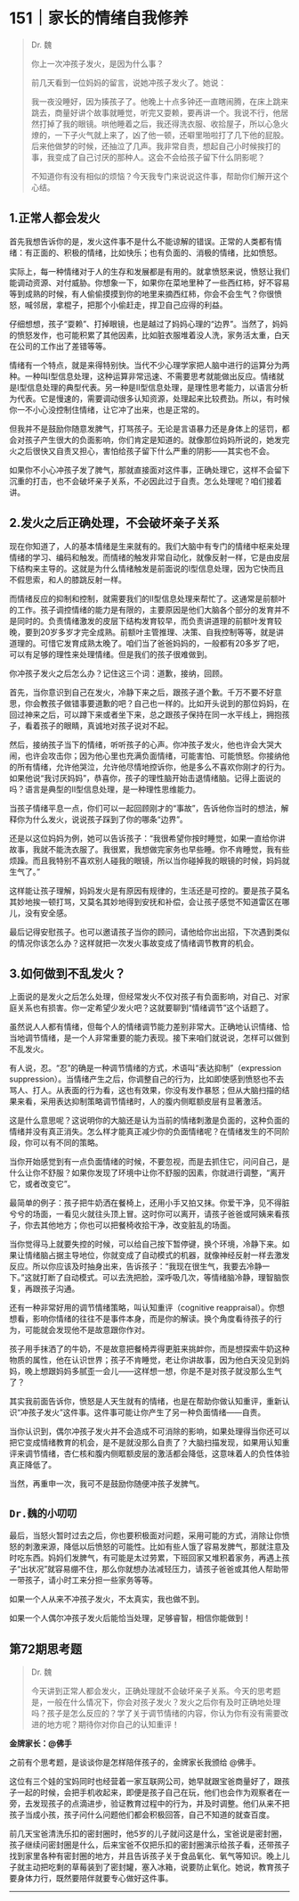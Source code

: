 # 151｜家长的情绪自我修养

> Dr. 魏
> 
> 你上一次冲孩子发火，是因为什么事？
> 
> 前几天看到一位妈妈的留言，说她冲孩子发火了。她说：
> 
> 我一夜没睡好，因为揍孩子了。他晚上十点多钟还一直瞎闹腾，在床上跳来跳去，商量好讲个故事就睡觉，听完又耍赖，要再讲一个。我说不行，他居然打掉了我的眼镜。哄他睡着之后，我还得洗衣服、收拾屋子，所以心急火燎的，一下子火气就上来了，凶了他一顿，还噼里啪啦打了几下他的屁股。后来他做梦的时候，还抽泣了几声。我非常自责，想起自己小时候挨打的事，我变成了自己讨厌的那种人。这会不会给孩子留下什么阴影呢？
> 
> 不知道你有没有相似的烦恼？今天我专门来说说这件事，帮助你们解开这个心结。

## 1.正常人都会发火 

首先我想告诉你的是，发火这件事不是什么不能谅解的错误。正常的人类都有情绪：有正面的、积极的情绪，比如快乐；也有负面的、消极的情绪，比如愤怒。

实际上，每一种情绪对于人的生存和发展都是有用的。就拿愤怒来说，愤怒让我们能调动资源、对付威胁。你想象一下，如果你在菜地里种了一些西红柿，好不容易等到成熟的时候，有人偷偷摸摸到你的地里来摘西红柿，你会不会生气？你很愤怒，喊邻居，拿棍子，把那个小偷赶走，捍卫自己应得的利益。

仔细想想，孩子“耍赖”、打掉眼镜，也是越过了妈妈心理的“边界”。当然了，妈妈的愤怒发作，也可能积累了其他因素，比如脏衣服堆着没人洗，家务活太重，白天在公司的工作出了差错等等。

情绪有一个特点，就是来得特别快。当代不少心理学家把人脑中进行的运算分为两种。一种叫I型信息处理，这种运算非常迅速、不需要思考就能做出反应。情绪就是I型信息处理的典型代表。另一种是II型信息处理，是理性思考能力，以语言分析为代表。它是慢速的，需要调动很多认知资源，处理起来比较费劲。所以，有时候你一不小心没控制住情绪，让它冲了出来，也是正常的。

但我并不是鼓励你随意发脾气，打骂孩子。无论是言语暴力还是身体上的惩罚，都会对孩子产生很大的负面影响，你们肯定是知道的。就像那位妈妈所说的，她发完火之后很快又自责又担心，害怕给孩子留下什么严重的阴影——其实也不会。

如果你不小心冲孩子发了脾气，那就直接面对这件事，正确处理它，这样不会留下沉重的打击，也不会破坏亲子关系，不必因此过于自责。怎么处理呢？咱们接着讲。

## 2.发火之后正确处理，不会破坏亲子关系 

现在你知道了，人的基本情绪是生来就有的。我们大脑中有专门的情绪中枢来处理情绪的学习、编码和触发。而情绪的触发非常自动化，就像反射一样，它是由皮层下结构来主导的。这就是为什么情绪触发是前面说的I型信息处理，因为它快而且不假思索，和人的膝跳反射一样。

而情绪反应的抑制和控制，就需要我们的II型信息处理来帮忙了。这通常是前额叶的工作。孩子调控情绪的能力是有限的，主要原因是他们大脑各个部分的发育并不是同时的。负责情绪激发的皮层下结构发育较早，而负责讲道理的前额叶发育较晚，要到20岁多岁才完全成熟。前额叶主管推理、决策、自我控制等等，就是讲道理的。可惜它发育成熟太晚了。咱们当了爸爸妈妈的，一般都有20多岁了吧，可以有足够的理性来处理情绪。但是我们的孩子很难做到。

你冲孩子发火之后怎么办？记住这三个词：道歉，接纳，回顾。

首先，当你意识到自己在发火，冷静下来之后，跟孩子道个歉。千万不要不好意思，你会教孩子做错事要道歉的吧？自己也一样的。比如开头说到的那位妈妈，在回过神来之后，可以蹲下来或者坐下来，总之跟孩子保持在同一水平线上，拥抱孩子，看着孩子的眼睛，真诚地对孩子说对不起。

然后，接纳孩子当下的情绪，听听孩子的心声。你冲孩子发火，他也许会大哭大闹，也许会攻击你；因为他心里也充满负面情绪，可能害怕、可能愤怒。你接纳他的所有情绪，允许他哭泣，允许他尽情地控诉你，他是多么不喜欢你刚才的行为。如果他说“我讨厌妈妈”，恭喜你，孩子的理性脑开始击退情绪脑。记得上面说的吗？语言是典型的II型信息处理，是一种理性思维能力。

当孩子情绪平息一点，你们可以一起回顾刚才的“事故”，告诉他你当时的想法，解释你为什么发火，说说孩子踩到了你的哪条“边界”。

还是以这位妈妈为例，她可以告诉孩子：“我很希望你按时睡觉，如果一直给你讲故事，我就不能洗衣服了。我很累，我想做完家务也早些睡。你不肯睡觉，我有些烦躁。而且我特别不喜欢别人碰我的眼镜，所以当你碰掉我的眼镜的时候，妈妈就生气了。”

这样能让孩子理解，妈妈发火是有原因有规律的，生活还是可控的。要是孩子莫名其妙地挨一顿打骂，又莫名其妙地得到安抚和补偿，会让孩子感觉不知道雷区在哪儿，没有安全感。

最后记得安慰孩子。也可以邀请孩子当你的顾问，请他给你出出招，下次遇到类似的情况你该怎么办？这样就把一次发火事故变成了情绪调节教育的机会。

## 3.如何做到不乱发火？

上面说的是发火之后怎么处理，但经常发火不仅对孩子有负面影响，对自己、对家庭关系也有损害。你一定希望少发火吧？这就要聊到“情绪调节”这个话题了。

虽然说人人都有情绪，但每个人的情绪调节能力差别非常大。正确地认识情绪、恰当地调节情绪，是一个人非常重要的能力表现。接下来咱们就说说，怎样可以做到不乱发火。

有人说，忍。“忍”的确是一种调节情绪的方式，术语叫“表达抑制”（expression suppression）。当情绪产生之后，你调整自己的行为，比如即使感到愤怒也不去骂人、打人。从表面的行为看，这也有效果，你没有发作暴怒；但从大脑扫描的结果来看，采用表达抑制策略调节情绪时，人的腹内侧眶额皮层有显著激活。

这是什么意思呢？这说明你的大脑还是认为当前的情绪刺激是负面的，这种负面的情绪并没有真正消失。怎么样才能真正减少你的负面情绪呢？在情绪发生的不同阶段，你可以有不同的策略。

当你开始感觉到有一点负面情绪的时候，不要忽视，而是去抓住它，问问自己，是什么让你不舒服？如果你发现了环境中让你不舒服的因素，你就进行调整，“离开它，或者改变它”。

最简单的例子：孩子把牛奶洒在餐椅上，还用小手又拍又抹。你爱干净，见不得脏兮兮的场面，一看见火就往头顶上冒。这时你可以离开，请孩子爸爸或阿姨来看孩子，你去其他地方；你也可以把餐椅收拾干净，改变脏乱的场面。

当你觉得马上就要失控的时候，可以给自己按下暂停键，换个环境，冷静下来。如果让情绪脑占据主导地位，你就变成了自动模式的机器，就像神经反射一样去激发反应。所以你应该及时抽身出来，告诉孩子：“我现在很生气，我要去冷静一下。”这就打断了自动模式。可以去洗把脸，深呼吸几次，等情绪脑冷静，理智脑恢复，再跟孩子沟通。

还有一种非常好用的调节情绪策略，叫认知重评（cognitive reappraisal）。你想想看，影响你情绪的往往不是事件本身，而是你的解读。换个角度看待孩子的行为，可能就会发现他不是故意跟你作对。

孩子用手抹洒了的牛奶，不是故意把餐椅弄得更脏来挑衅你，而是想探索牛奶这种物质的属性，他在认识世界；孩子不肯睡觉，老让你讲故事，因为他白天没见到妈妈，晚上想跟妈妈多腻歪一会儿——这样想一想，你是不是对孩子就没那么生气了？

其实我前面告诉你，愤怒是人天生就有的情绪，也是在帮助你做认知重评，重新认识“冲孩子发火”这件事。这件事可能让你产生了另一种负面情绪——自责。

当你认识到，偶尔冲孩子发火并不会造成不可消除的影响，如果处理得当你还可以把它变成情绪教育的机会，是不是就没那么自责了？大脑扫描发现，如果用认知重评来调节情绪，杏仁核和腹内侧眶额皮层的激活都会降低，这意味着人的负性体验真正降低了。

当然，再重申一次，我可不是鼓励你随便冲孩子发脾气。

## `Dr.魏的小叨叨`

最后，当怒火暂时过去之后，你也要积极面对问题，采用可能的方式，消除让你愤怒的刺激来源，降低以后愤怒的可能性。比如有些人饿了容易发脾气，那就注意及时吃东西。妈妈们发脾气，有可能是太过劳累，下班回家又堆积着家务，再遇上孩子“出状况”就容易绷不住，那么你就想办法减轻压力，请孩子爸爸或其他人帮助带一带孩子，请小时工来分担一些家务等等。

如果一个人从来不冲孩子发火，不太真实，我也做不到。

如果一个人偶尔冲孩子发火后能恰当处理，足够睿智，相信你能做到！

## 第72期思考题

> Dr. 魏
> 
> 今天讲到正常人都会发火，正确处理就不会破坏亲子关系。今天的思考题是，一般在什么情况下，你会对孩子发火？发火之后你有及时正确地处理吗？孩子是怎么反应的？学了关于调节情绪的内容，你认为你有没有需要改进的地方呢？期待你对你自己的认知重评！

 **金牌家长：@佛手**

之前有个思考题，是谈谈你是怎样陪伴孩子的，金牌家长我颁给 @佛手。

这位有三个娃的宝妈同时也经营着一家互联网公司，她早就跟宝爸商量好了，跟孩子一起的时候，会把手机收起来，即便是孩子自己在玩，他们也会作为观察者在一旁，去发现孩子的点滴进步，验证教育过程中的行为，并及时调整。他们从来不把孩子当成小孩，孩子问什么问题他们都会积极回答，自己不知道的就查百度。

前几天宝爸清洗乐扣的密封圈时，他5岁的儿子就问这是什么，宝爸说是密封圈，孩子继续问密封圈是什么，后来宝爸不仅把乐扣的密封圈演示给孩子看，还带孩子找到家里各种有密封圈的地方，并且告诉孩子关于食品氧化、氧气等知识。晚上儿子就主动把吃剩的草莓装到了密封罐，塞入冰箱，说要防止氧化。她说，教育孩子要身体力行，既然要陪伴就要专心做好这件事。

---
